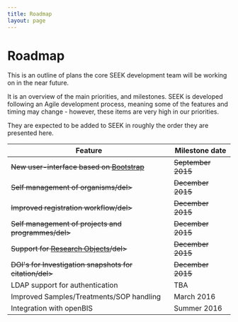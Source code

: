 ```yaml
---
title: Roadmap
layout: page
---
```


# Roadmap

This is an outline of plans the core SEEK development team will be working on in the near future.

It is an overview of the main priorities, and milestones. SEEK is developed following an Agile development process, meaning some of the features and timing may change - however, these items are very high in our priorities. 

They are expected to be added to SEEK in roughly the order they are presented here.



| Feature | Milestone date |
| --- | --- |
| <del>New user-interface based on [Bootstrap](http://getbootstrap.com)</del> | <del>September 2015</del>  |
| <del>Self management of organisms/del> | <del>December 2015</del>  |
| <del>Improved registration workflow/del> | <del>December 2015</del>  |
| <del>Self management of projects and programmes/del> | <del>December 2015</del>  |
| <del>Support for [Research Objects](http://www.researchobject.org/)/del> | <del>December 2015</del> |
| <del>DOI's for Investigation snapshots for citation/del> | <del>December 2015</del> |
| LDAP support for authentication | TBA  |
| Improved Samples/Treatments/SOP handling | March 2016  |
| Integration with openBIS | Summer 2016  |
